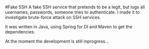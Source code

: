 #Fake SSH
A fake SSH service that pretends to be a legit, but logs all usernames, passwords, someone tries to authenticate.
I made it to investigate brute-force attack on SSH services.

It was written in Java, using Spring for DI and Maven to get the dependencies.

At the moment the development is still inprogress...
